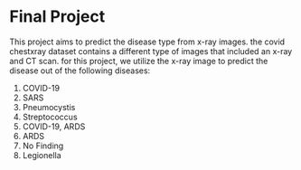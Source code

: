 # Final Project

This project aims to predict the disease type from x-ray images. the covid chestxray dataset contains a different type of images that included an x-ray and CT scan. for this project, we utilize the x-ray image to predict the disease out of the following diseases:

1) COVID-19
2) SARS
3) Pneumocystis
4) Streptococcus
5) COVID-19, ARDS
6) ARDS
7) No Finding
8) Legionella
